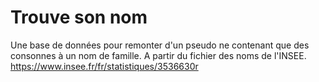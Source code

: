 # Trouve son nom
Une base de données pour remonter d'un pseudo ne contenant que des consonnes à un nom de famille. A partir du fichier des noms de l'INSEE. https://www.insee.fr/fr/statistiques/3536630r
